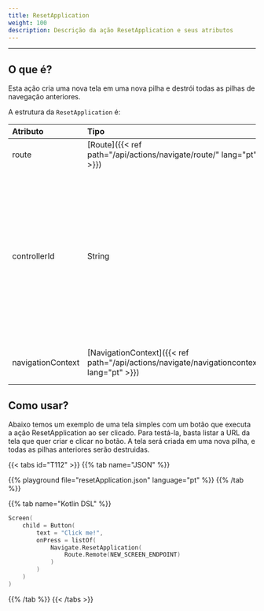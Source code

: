 ```yaml
---
title: ResetApplication
weight: 100
description: Descrição da ação ResetApplication e seus atributos
---
```


---

## O que é? <a id="definicao"></a>

Esta ação cria uma nova tela em uma nova pilha e destrói todas as pilhas de navegação anteriores.

A estrutura da ``ResetApplication`` é:

| **Atributo** | **Tipo**                                        | Obrigatório | **Definição**      |
| :----------- | :---------------------------------------------- | :---------: | :----------------- |
| route        | ​[Route]({{< ref path="/api/actions/navigate/route/" lang="pt" >}})​ |      ✓      | Rota de navegação. |
| controllerId | String |     | O id do controlador de navegação a ser usado durante a ação de navegação. Se ausente, o controlador de navegação padrão será usado. |
| navigationContext | ​[NavigationContext]({{< ref path="/api/actions/navigate/navigationcontext" lang="pt" >}})​ | | Contexto a ser salvo na tela destino. |

## Como usar?

Abaixo temos um exemplo de uma tela simples com um botão que executa a ação ResetApplication ao ser clicado. Para testá-la, basta listar a URL da tela que quer criar e clicar no botão. A tela será criada em uma nova pilha, e todas as pilhas anteriores serão destruidas.

{{< tabs id="T112" >}}
{{% tab name="JSON" %}}

<!-- json-playground:resetApplication.json
{
  "_beagleComponent_" : "beagle:screenComponent",
  "child" : {
    "_beagleComponent_" : "beagle:button",
    "text" : "Click me!",
    "onPress" : [ {
      "_beagleAction_" : "beagle:resetApplication",
        route: {
          url: NEW_SCREEN_ENDPOINT
        }
    } ]
  }
}
-->

{{% playground file="resetApplication.json" language="pt" %}}
{{% /tab %}}

{{% tab name="Kotlin DSL" %}}

```kotlin
Screen(
    child = Button(
        text = "Click me!",
        onPress = listOf(
            Navigate.ResetApplication(
                Route.Remote(NEW_SCREEN_ENDPOINT)
            )
        )
    )
)
```

{{% /tab %}}
{{< /tabs >}}
